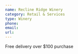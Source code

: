 ```yaml
---
name: Recline Ridge Winery
category: Retail & Services
type: Winery
phone: 
email: 
url: 
---
```


Free delivery over $100 purchase